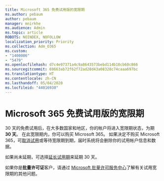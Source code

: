 ```yaml
---
title: Microsoft 365 免费试用版的宽限期
ms.author: pebaum
author: pebaum
manager: mnirkhe
ms.audience: Admin
ms.topic: article
ROBOTS: NOINDEX, NOFOLLOW
localization_priority: Priority
ms.collection: Adm_O365
ms.custom:
- "1400006"
- "5479"
ms.openlocfilehash: d7c4e97371a4c9a8643573bebd114b18cb60c866
ms.sourcegitcommit: 69663ab72f62f72ad28d43a08328c74caaa697bc
ms.translationtype: HT
ms.contentlocale: zh-CN
ms.lasthandoff: 05/04/2020
ms.locfileid: "44016930"
---
```

# <a name="grace-period-for-microsoft-365-free-trial"></a>Microsoft 365 免费试用版的宽限期

30 天的免费试用后，在大多数国家和地区，你的帐户将进入宽限期状态，为期 **30 天**。 在此宽限期内，你可以购买 Microsoft 365。 如果决定不购买 Microsoft 365，可[取消试用](https://docs.microsoft.com/microsoft-365/commerce/subscriptions/cancel-your-subscription?view=o365-worldwide)或等待宽限期到期，届时系统将会删除你的试用帐户信息和数据。

如果尚未延期，可选择[延长试用期](https://docs.microsoft.com/microsoft-365/commerce/extend-your-trial)来延期 30 天。

如果你是**批量许可证**客户，请通过 [Microsoft 批量许可服务中心](https://support.microsoft.com/help/4471406/how-to-contact-the-microsoft-volume-licensing-service-center)了解有关试用宽限期的其他问题。
